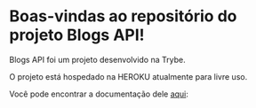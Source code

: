 # Boas-vindas ao repositório do projeto Blogs API!

Blogs API foi um projeto desenvolvido na Trybe.

O projeto está hospedado na HEROKU atualmente para livre uso.

Você pode encontrar a documentação dele <a href="https://documenter.getpostman.com/view/22231157/UzXKXeb1#f6e184aa-4c28-4953-a470-dcc4fee7aae8">aqui</a>: 

<br />
